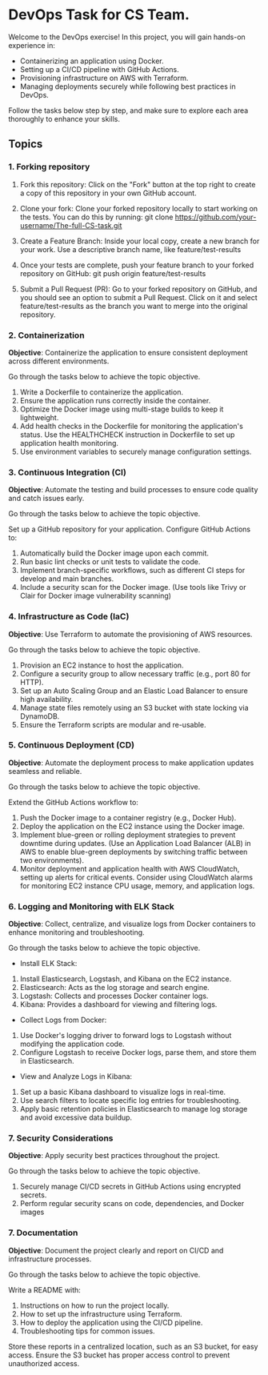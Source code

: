 # DevOps Task for CS Team.

Welcome to the DevOps exercise! In this project, you will gain hands-on experience in:

* Containerizing an application using Docker.
* Setting up a CI/CD pipeline with GitHub Actions.
* Provisioning infrastructure on AWS with Terraform.
* Managing deployments securely while following best practices in DevOps.

Follow the tasks below step by step, and make sure to explore each area thoroughly to enhance your skills.


## Topics


### 1. Forking repository

1. Fork this repository: Click on the "Fork" button at the top right to create a copy of this repository in your own GitHub account.
2. Clone your fork: Clone your forked repository locally to start working on the tests. You can do this by running:
git clone https://github.com/your-username/The-full-CS-task.git

3. Create a Feature Branch: Inside your local copy, create a new branch for your work. Use a descriptive branch name, like feature/test-results
4. Once your tests are complete, push your feature branch to your forked repository on GitHub:
git push origin feature/test-results
5. Submit a Pull Request (PR):
Go to your forked repository on GitHub, and you should see an option to submit a Pull Request. Click on it and select feature/test-results as the branch you want to merge into the original repository.

### 2. Containerization

**Objective**: Containerize the application to ensure consistent deployment across different environments.

Go through the tasks below to achieve the topic objective.

1. Write a Dockerfile to containerize the application.
2. Ensure the application runs correctly inside the container.
3. Optimize the Docker image using multi-stage builds to keep it lightweight.
4. Add health checks in the Dockerfile for monitoring the application's status. Use the HEALTHCHECK instruction in Dockerfile to set up application health monitoring.
5. Use environment variables to securely manage configuration settings.


### 3. Continuous Integration (CI)

  **Objective**: Automate the testing and build processes to ensure code quality and catch issues early.

Go through the tasks below to achieve the topic objective.

  Set up a GitHub repository for your application.
  Configure GitHub Actions to:

1. Automatically build the Docker image upon each commit.
2. Run basic lint checks or unit tests to validate the code.
3. Implement branch-specific workflows, such as different CI steps for develop and main branches.
4. Include a security scan for the Docker image. (Use tools like Trivy or Clair for Docker image vulnerability scanning)

### 4. Infrastructure as Code (IaC)

  **Objective**: Use Terraform to automate the provisioning of AWS resources.

Go through the tasks below to achieve the topic objective.
1. Provision an EC2 instance to host the application.
2. Configure a security group to allow necessary traffic (e.g., port 80 for HTTP).
3. Set up an Auto Scaling Group and an Elastic Load Balancer to ensure high availability.
4. Manage state files remotely using an S3 bucket with state locking via DynamoDB.
5. Ensure the Terraform scripts are modular and re-usable.

### 5.  Continuous Deployment (CD)

  **Objective**: Automate the deployment process to make application updates seamless and reliable.

Go through the tasks below to achieve the topic objective.

Extend the GitHub Actions workflow to:
1. Push the Docker image to a container registry (e.g., Docker Hub).
2. Deploy the application on the EC2 instance using the Docker image.
3. Implement blue-green or rolling deployment strategies to prevent downtime during updates. (Use an Application Load Balancer (ALB) in AWS to enable blue-green deployments by switching traffic between two environments).
4. Monitor deployment and application health with AWS CloudWatch, setting up alerts for critical events. Consider using CloudWatch alarms for monitoring EC2 instance CPU usage, memory, and application logs.

### 6. Logging and Monitoring with ELK Stack

**Objective**: Collect, centralize, and visualize logs from Docker containers to enhance monitoring and troubleshooting.

Go through the tasks below to achieve the topic objective.

* Install ELK Stack:
1. Install Elasticsearch, Logstash, and Kibana on the EC2 instance.
2. Elasticsearch: Acts as the log storage and search engine.
3. Logstash: Collects and processes Docker container logs.
4. Kibana: Provides a dashboard for viewing and filtering logs.

* Collect Logs from Docker:
1. Use Docker's logging driver to forward logs to Logstash without modifying the application code.
2. Configure Logstash to receive Docker logs, parse them, and store them in Elasticsearch.

* View and Analyze Logs in Kibana:
1. Set up a basic Kibana dashboard to visualize logs in real-time.
2. Use search filters to locate specific log entries for troubleshooting.
3. Apply basic retention policies in Elasticsearch to manage log storage and avoid excessive data buildup.


### 7.  Security Considerations

 **Objective**: Apply security best practices throughout the project.

Go through the tasks below to achieve the topic objective.

1. Securely manage CI/CD secrets in GitHub Actions using encrypted secrets.
2. Perform regular security scans on code, dependencies, and Docker images

### 7. Documentation

 **Objective**: Document the project clearly and report on CI/CD and infrastructure processes.

Go through the tasks below to achieve the topic objective.

Write a README with:

1. Instructions on how to run the project locally.
2. How to set up the infrastructure using Terraform.
3. How to deploy the application using the CI/CD pipeline.
4. Troubleshooting tips for common issues.

Store these reports in a centralized location, such as an S3 bucket, for easy access.
Ensure the S3 bucket has proper access control to prevent unauthorized access.

